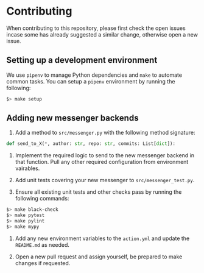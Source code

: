 # Contributing

When contributing to this repository, please first check the open issues incase some has already suggested a similar change, otherwise open a new issue.

## Setting up a development environment

We use `pipenv` to manage Python dependencies and `make` to automate common tasks. You can setup a `pipenv` environment by running the following:

```bash
$> make setup
```

## Adding new messenger backends

1. Add a method to `src/messenger.py` with the following method signature:

```python
def send_to_X(*, author: str, repo: str, commits: List[dict]):
```

1. Implement the required logic to send to the new messenger backend in that function. Pull any other required configuration from environment vairables.

1. Add unit tests covering your new messenger to `src/messenger_test.py`.

1. Ensure all existing unit tests and other checks pass by running the following commands:

```bash
$> make black-check
$> make pytest
$> make pylint
$> make mypy
```

1. Add any new environment variables to the `action.yml` and update the `README.md` as needed.

1. Open a new pull request and assign yourself, be prepared to make changes if requested.
